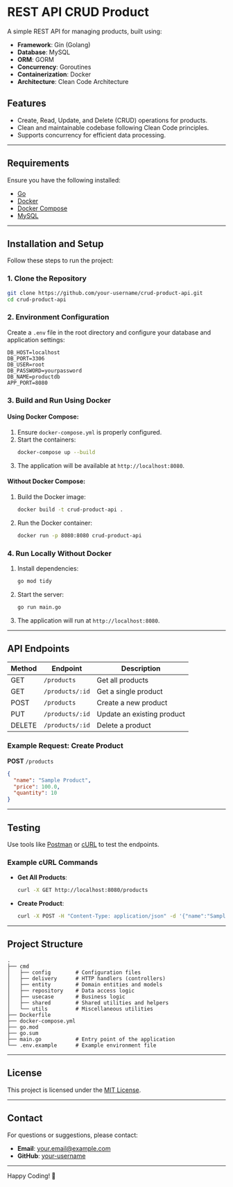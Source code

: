 # REST API CRUD Product

A simple REST API for managing products, built using:
- **Framework**: Gin (Golang)
- **Database**: MySQL
- **ORM**: GORM
- **Concurrency**: Goroutines
- **Containerization**: Docker
- **Architecture**: Clean Code Architecture

## Features
- Create, Read, Update, and Delete (CRUD) operations for products.
- Clean and maintainable codebase following Clean Code principles.
- Supports concurrency for efficient data processing.

---

## Requirements
Ensure you have the following installed:
- [Go](https://golang.org/dl/)
- [Docker](https://www.docker.com/)
- [Docker Compose](https://docs.docker.com/compose/)
- [MySQL](https://www.mysql.com/)

---

## Installation and Setup
Follow these steps to run the project:

### 1. Clone the Repository
```bash
git clone https://github.com/your-username/crud-product-api.git
cd crud-product-api
```

### 2. Environment Configuration
Create a `.env` file in the root directory and configure your database and application settings:
```env
DB_HOST=localhost
DB_PORT=3306
DB_USER=root
DB_PASSWORD=yourpassword
DB_NAME=productdb
APP_PORT=8080
```

### 3. Build and Run Using Docker
#### Using Docker Compose:
1. Ensure `docker-compose.yml` is properly configured.
2. Start the containers:
   ```bash
   docker-compose up --build
   ```
3. The application will be available at `http://localhost:8080`.

#### Without Docker Compose:
1. Build the Docker image:
   ```bash
   docker build -t crud-product-api .
   ```
2. Run the Docker container:
   ```bash
   docker run -p 8080:8080 crud-product-api
   ```

### 4. Run Locally Without Docker
1. Install dependencies:
   ```bash
   go mod tidy
   ```
2. Start the server:
   ```bash
   go run main.go
   ```
3. The application will run at `http://localhost:8080`.

---

## API Endpoints

| Method | Endpoint          | Description              |
|--------|-------------------|--------------------------|
| GET    | `/products`       | Get all products         |
| GET    | `/products/:id`   | Get a single product     |
| POST   | `/products`       | Create a new product     |
| PUT    | `/products/:id`   | Update an existing product |
| DELETE | `/products/:id`   | Delete a product         |

### Example Request: Create Product
**POST** `/products`
```json
{
  "name": "Sample Product",
  "price": 100.0,
  "quantity": 10
}
```

---

## Testing
Use tools like [Postman](https://www.postman.com/) or [cURL](https://curl.se/) to test the endpoints.

### Example cURL Commands
- **Get All Products**:
  ```bash
  curl -X GET http://localhost:8080/products
  ```
- **Create Product**:
  ```bash
  curl -X POST -H "Content-Type: application/json" -d '{"name":"Sample Product","price":100.0,"quantity":10}' http://localhost:8080/products
  ```

---

## Project Structure
```
.
├── cmd
│   ├── config        # Configuration files
│   ├── delivery      # HTTP handlers (controllers)
│   ├── entity        # Domain entities and models
│   ├── repository    # Data access logic
│   ├── usecase       # Business logic
│   ├── shared        # Shared utilities and helpers
│   └── utils         # Miscellaneous utilities
├── Dockerfile
├── docker-compose.yml
├── go.mod
├── go.sum
├── main.go           # Entry point of the application
└── .env.example      # Example environment file
```

---

## License
This project is licensed under the [MIT License](LICENSE).

---

## Contact
For questions or suggestions, please contact:
- **Email**: your.email@example.com
- **GitHub**: [your-username](https://github.com/your-username)

---

Happy Coding! 🚀
